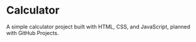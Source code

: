 # Calculator
A simple calculator project built with HTML, CSS, and JavaScript, planned with GitHub Projects.

